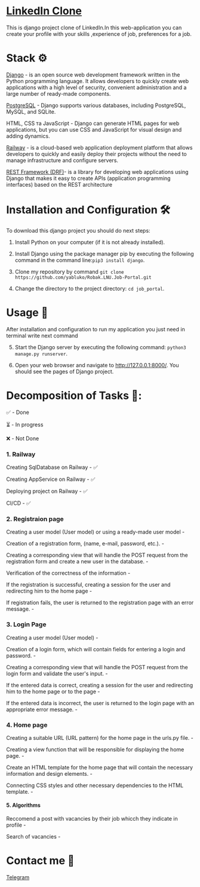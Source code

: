# [LinkedIn Clone](https://linkedinclone.up.railway.app/)


This is django project clone of LinkedIn.In this web-application you can create your profile with your skills ,experience of job, preferences for a job.
# Stack ⚙️
[Django](https://www.djangoproject.com/) - is an open source web development framework written in the Python programming language. It allows developers to quickly create web applications with a high level of security, convenient administration and a large number of ready-made components.

[PostgreSQL](https://www.postgresql.org/) - Django supports various databases, including PostgreSQL, MySQL, and SQLite.

HTML, CSS та JavaScript - Django can generate HTML pages for web applications, but you can use CSS and JavaScript for visual design and adding dynamics.

[Railway](https://railway.app/) - is a cloud-based web application deployment platform that allows developers to quickly and easily deploy their projects without the need to manage infrastructure and configure servers.

[REST Framework (DRF)](https://www.django-rest-framework.org)- is a library for developing web applications using Django that makes it easy to create APIs (application programming interfaces) based on the REST architecture

# Installation and Configuration 🛠️

To download this django project you should do next steps:

1. Install Python on your computer (if it is not already installed).

2. Install Django using the package manager pip by executing the following command in the command line:```pip3 install django```.

3. Clone my repository by command ```git clone https://github.com/yabluko/Robak.LNU.Job-Portal.git```

4. Change the directory to the project directory: ```cd job_portal```.

# Usage 🚀

After installation and configuration to run my application you just need in terminal write next command

5. Start the Django server by executing the following command: ```python3 manage.py runserver```.

6. Open your web browser and navigate to http://127.0.0.1:8000/. You should see the pages of Django project.

# Decomposition of Tasks 📝:

✅ - Done

⏳ - In progress

❌ -  Not Done 

### 1. Railway

Creating SqlDatabase on Railway - ✅

Creating AppService on Railway - ✅

Deploying project on Railway - ✅

CI/CD - ✅


### 2. Registraion page 
Creating a user model (User model) or using a ready-made user model - 

Creation of a registration form, (name, e-mail, password, etc.). - 

Creating a corresponding view that will handle the POST request from the registration form and create a new user in the database. - 

Verification of the correctness of the information  - 

If the registration is successful, creating a session for the user and redirecting him to the home page  - 

If registration fails, the user is returned to the registration page with an error message. - 

 
### 3. Login Page

Creating a user model (User model)  - 

Creation of a login form, which will contain fields for entering a login and password. - 

Creating a corresponding view that will handle the POST request from the login form and validate the user's input. - 

If the entered data is correct, creating a session for the user and redirecting him to the home page or to the page - 

If the entered data is incorrect, the user is returned to the login page with an appropriate error message. - 
 
 
 ### 4. Home page
 
 Creating a suitable URL (URL pattern) for the home page in the urls.py file. - 
 
 Creating a view function that will be responsible for displaying the home page. - 
 
 Create an HTML template for the home page that will contain the necessary information and design elements. - 
 
 Connecting CSS styles and other necessary dependencies to the HTML template. - 
 
 #### 5. Algorithms
 
 Reccomend a post with vacancies by their job whicch they indicate in profile - 
 
 Search of vacancies - 
 
 # Contact me 📱
 
 [Telegram]([[https://t.me/zhushchonka]](https://web.telegram.org/z/))
 
 
 
 
 
 
 
 
 
 
 
 
 
 
 
 
 





